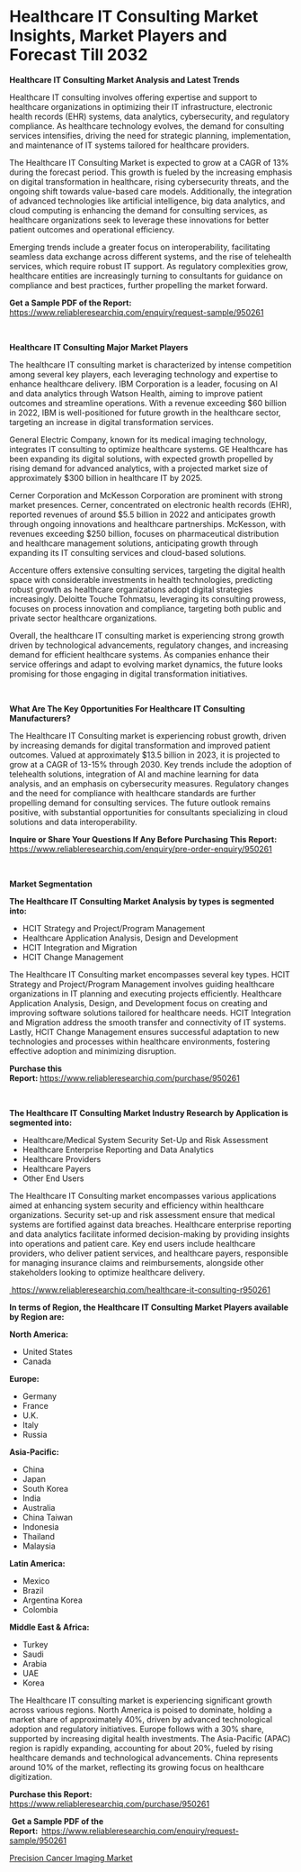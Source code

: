 <p><h1>Healthcare IT Consulting Market Insights, Market Players and Forecast Till 2032</h1></p><p><strong>Healthcare IT Consulting Market Analysis and Latest Trends</strong></p>
<p><p>Healthcare IT consulting involves offering expertise and support to healthcare organizations in optimizing their IT infrastructure, electronic health records (EHR) systems, data analytics, cybersecurity, and regulatory compliance. As healthcare technology evolves, the demand for consulting services intensifies, driving the need for strategic planning, implementation, and maintenance of IT systems tailored for healthcare providers.</p><p>The Healthcare IT Consulting Market is expected to grow at a CAGR of 13% during the forecast period. This growth is fueled by the increasing emphasis on digital transformation in healthcare, rising cybersecurity threats, and the ongoing shift towards value-based care models. Additionally, the integration of advanced technologies like artificial intelligence, big data analytics, and cloud computing is enhancing the demand for consulting services, as healthcare organizations seek to leverage these innovations for better patient outcomes and operational efficiency.</p><p>Emerging trends include a greater focus on interoperability, facilitating seamless data exchange across different systems, and the rise of telehealth services, which require robust IT support. As regulatory complexities grow, healthcare entities are increasingly turning to consultants for guidance on compliance and best practices, further propelling the market forward.</p></p>
<p><strong>Get a Sample PDF of the Report:&nbsp;</strong> <a href="https://www.reliableresearchiq.com/enquiry/request-sample/950261?utm_campaign=3074&utm_medium=2&utm_source=Github&utm_content=ia&utm_term=06032025&utm_id=healthcare-it-consulting">https://www.reliableresearchiq.com/enquiry/request-sample/950261</a></p>
<p>&nbsp;</p>
<p><strong>Healthcare IT Consulting Major Market Players</strong></p>
<p><p>The healthcare IT consulting market is characterized by intense competition among several key players, each leveraging technology and expertise to enhance healthcare delivery. IBM Corporation is a leader, focusing on AI and data analytics through Watson Health, aiming to improve patient outcomes and streamline operations. With a revenue exceeding $60 billion in 2022, IBM is well-positioned for future growth in the healthcare sector, targeting an increase in digital transformation services.</p><p>General Electric Company, known for its medical imaging technology, integrates IT consulting to optimize healthcare systems. GE Healthcare has been expanding its digital solutions, with expected growth propelled by rising demand for advanced analytics, with a projected market size of approximately $300 billion in healthcare IT by 2025.</p><p>Cerner Corporation and McKesson Corporation are prominent with strong market presences. Cerner, concentrated on electronic health records (EHR), reported revenues of around $5.5 billion in 2022 and anticipates growth through ongoing innovations and healthcare partnerships. McKesson, with revenues exceeding $250 billion, focuses on pharmaceutical distribution and healthcare management solutions, anticipating growth through expanding its IT consulting services and cloud-based solutions.</p><p>Accenture offers extensive consulting services, targeting the digital health space with considerable investments in health technologies, predicting robust growth as healthcare organizations adopt digital strategies increasingly. Deloitte Touche Tohmatsu, leveraging its consulting prowess, focuses on process innovation and compliance, targeting both public and private sector healthcare organizations.</p><p>Overall, the healthcare IT consulting market is experiencing strong growth driven by technological advancements, regulatory changes, and increasing demand for efficient healthcare systems. As companies enhance their service offerings and adapt to evolving market dynamics, the future looks promising for those engaging in digital transformation initiatives.</p></p>
<p>&nbsp;</p>
<p><strong>What Are The Key Opportunities For Healthcare IT Consulting Manufacturers?</strong></p>
<p><p>The Healthcare IT Consulting market is experiencing robust growth, driven by increasing demands for digital transformation and improved patient outcomes. Valued at approximately $13.5 billion in 2023, it is projected to grow at a CAGR of 13-15% through 2030. Key trends include the adoption of telehealth solutions, integration of AI and machine learning for data analysis, and an emphasis on cybersecurity measures. Regulatory changes and the need for compliance with healthcare standards are further propelling demand for consulting services. The future outlook remains positive, with substantial opportunities for consultants specializing in cloud solutions and data interoperability.</p></p>
<p><strong>Inquire or Share Your Questions If Any Before Purchasing This Report:</strong> <a href="https://www.reliableresearchiq.com/enquiry/pre-order-enquiry/950261?utm_campaign=3074&utm_medium=2&utm_source=Github&utm_content=ia&utm_term=06032025&utm_id=healthcare-it-consulting">https://www.reliableresearchiq.com/enquiry/pre-order-enquiry/950261</a></p>
<p>&nbsp;</p>
<p><strong>Market Segmentation</strong></p>
<p><strong>The Healthcare IT Consulting Market Analysis by types is segmented into:</strong></p>
<p><ul><li>HCIT Strategy and Project/Program Management</li><li>Healthcare Application Analysis, Design and Development</li><li>HCIT Integration and Migration</li><li>HCIT Change Management</li></ul></p>
<p><p>The Healthcare IT Consulting market encompasses several key types. HCIT Strategy and Project/Program Management involves guiding healthcare organizations in IT planning and executing projects efficiently. Healthcare Application Analysis, Design, and Development focus on creating and improving software solutions tailored for healthcare needs. HCIT Integration and Migration address the smooth transfer and connectivity of IT systems. Lastly, HCIT Change Management ensures successful adaptation to new technologies and processes within healthcare environments, fostering effective adoption and minimizing disruption.</p></p>
<p><strong>Purchase this Report:&nbsp;</strong><a href="https://www.reliableresearchiq.com/purchase/950261?utm_campaign=3074&utm_medium=2&utm_source=Github&utm_content=ia&utm_term=06032025&utm_id=healthcare-it-consulting">https://www.reliableresearchiq.com/purchase/950261</a></p>
<p>&nbsp;</p>
<p><strong>The Healthcare IT Consulting Market Industry Research by Application is segmented into:</strong></p>
<p><ul><li>Healthcare/Medical System Security Set-Up and Risk Assessment</li><li>Healthcare Enterprise Reporting and Data Analytics</li><li>Healthcare Providers</li><li>Healthcare Payers</li><li>Other End Users</li></ul></p>
<p><p>The Healthcare IT Consulting market encompasses various applications aimed at enhancing system security and efficiency within healthcare organizations. Security set-up and risk assessment ensure that medical systems are fortified against data breaches. Healthcare enterprise reporting and data analytics facilitate informed decision-making by providing insights into operations and patient care. Key end users include healthcare providers, who deliver patient services, and healthcare payers, responsible for managing insurance claims and reimbursements, alongside other stakeholders looking to optimize healthcare delivery.</p></p>
<p><a href="https://www.reliableresearchiq.com/healthcare-it-consulting-r950261?utm_campaign=3074&utm_medium=2&utm_source=Github&utm_content=ia&utm_term=06032025&utm_id=healthcare-it-consulting">&nbsp;https://www.reliableresearchiq.com/healthcare-it-consulting-r950261</a></p>
<p><strong>In terms of Region, the Healthcare IT Consulting Market Players available by Region are:</strong></p>
<p>
    <p> <strong> North America: </strong>
        <ul>
            <li>United States</li>
            <li>Canada</li>
        </ul>
        </p> 
    <p> <strong> Europe: </strong>
        <ul>
            <li>Germany</li>
            <li>France</li>
            <li>U.K.</li>
            <li>Italy</li>
            <li>Russia</li>
        </ul>
        </p> 
    <p> <strong> Asia-Pacific: </strong>
        <ul>
            <li>China</li>
            <li>Japan</li>
            <li>South Korea</li>
            <li>India</li>
            <li>Australia</li>
            <li>China Taiwan</li>
            <li>Indonesia</li>
            <li>Thailand</li>
            <li>Malaysia</li>
        </ul>
        </p> 
    <p> <strong> Latin America: </strong>
        <ul>
            <li>Mexico</li>
            <li>Brazil</li>
            <li>Argentina Korea</li>
            <li>Colombia</li>
        </ul>
        </p> 
    <p> <strong> Middle East & Africa: </strong>
        <ul>
            <li>Turkey</li>
            <li>Saudi</li>
            <li>Arabia</li>
            <li>UAE</li>
            <li>Korea</li>
        </ul>
    </p>
    </p>
<p><p>The Healthcare IT consulting market is experiencing significant growth across various regions. North America is poised to dominate, holding a market share of approximately 40%, driven by advanced technological adoption and regulatory initiatives. Europe follows with a 30% share, supported by increasing digital health investments. The Asia-Pacific (APAC) region is rapidly expanding, accounting for about 20%, fueled by rising healthcare demands and technological advancements. China represents around 10% of the market, reflecting its growing focus on healthcare digitization.</p></p>
<p><strong>Purchase this Report: </strong><a href="https://www.reliableresearchiq.com/purchase/950261?utm_campaign=3074&utm_medium=2&utm_source=Github&utm_content=ia&utm_term=06032025&utm_id=healthcare-it-consulting">https://www.reliableresearchiq.com/purchase/950261</a></p>
<p>&nbsp;<strong>Get a Sample PDF of the Report:&nbsp;&nbsp;</strong><a href="https://www.reliableresearchiq.com/enquiry/request-sample/950261?utm_campaign=3074&utm_medium=2&utm_source=Github&utm_content=ia&utm_term=06032025&utm_id=healthcare-it-consulting">https://www.reliableresearchiq.com/enquiry/request-sample/950261</a></p>
<p><strong></strong></p>
<p><p><a href="https://github.com/haaszgettre6/Market-Research-Report-List-1/blob/main/precision-cancer-imaging-market.md?utm_campaign=3074&utm_medium=2&utm_source=Github&utm_content=ia&utm_term=06032025&utm_id=healthcare-it-consulting">Precision Cancer Imaging Market</a></p></p>